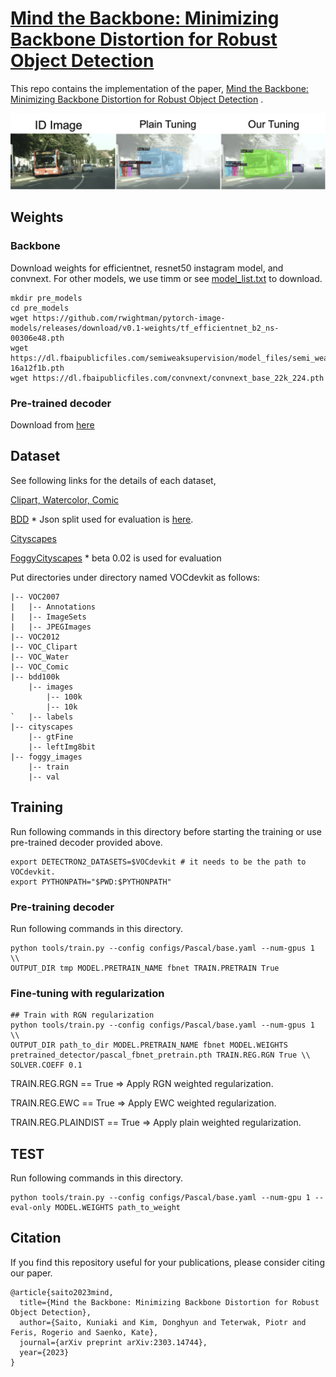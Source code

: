 # [Mind the Backbone: Minimizing Backbone Distortion for Robust Object Detection](https://arxiv.org/abs/2303.14744)

This repo contains the implementation of the
paper, [Mind the Backbone: Minimizing Backbone Distortion for Robust Object Detection](https://arxiv.org/abs/2303.14744)
.

<center>
<img src="images/teaser_github.png">
</center>

## Weights

### Backbone

Download weights for efficientnet, resnet50 instagram model, and convnext.
For other models, we use timm or see [model_list.txt](./model_list.txt) to download.

```
mkdir pre_models
cd pre_models
wget https://github.com/rwightman/pytorch-image-models/releases/download/v0.1-weights/tf_efficientnet_b2_ns-00306e48.pth
wget https://dl.fbaipublicfiles.com/semiweaksupervision/model_files/semi_weakly_supervised_resnet50-16a12f1b.pth
wget https://dl.fbaipublicfiles.com/convnext/convnext_base_22k_224.pth 
```

### Pre-trained decoder

Download from [here](https://drive.google.com/file/d/1WlkNhmmdrppTTqbAtCay9k3lLCL3-X4G/view?usp=sharing)

## Dataset

See following links for the details of each dataset,

[Clipart, Watercolor, Comic](https://naoto0804.github.io/cross_domain_detection/)

[BDD](https://github.com/xinw1012/cycle-confusion) * Json split used for evaluation
is [here](https://drive.google.com/file/d/1fXbjgEXgvGWeZAhAlMHsu_3cCcIEErjK/view?usp=sharing).

[Cityscapes](https://www.cityscapes-dataset.com/)

[FoggyCityscapes](http://people.ee.ethz.ch/~csakarid/SFSU_synthetic/) * beta 0.02 is used for evaluation

Put directories under directory named VOCdevkit as follows:

```
|-- VOC2007
|   |-- Annotations
|   |-- ImageSets
|   |-- JPEGImages
|-- VOC2012
|-- VOC_Clipart
|-- VOC_Water
|-- VOC_Comic
|-- bdd100k
    |-- images
        |-- 100k
        |-- 10k
`   |-- labels
|-- cityscapes
    |-- gtFine
    |-- leftImg8bit
|-- foggy_images
    |-- train
    |-- val
```

## Training

Run following commands in this directory before starting the training or use pre-trained decoder provided above.

```
export DETECTRON2_DATASETS=$VOCdevkit # it needs to be the path to VOCdevkit.
export PYTHONPATH="$PWD:$PYTHONPATH"
```

### Pre-training decoder

Run following commands in this directory.

```
python tools/train.py --config configs/Pascal/base.yaml --num-gpus 1 \\
OUTPUT_DIR tmp MODEL.PRETRAIN_NAME fbnet TRAIN.PRETRAIN True
```

### Fine-tuning with regularization

```
## Train with RGN regularization
python tools/train.py --config configs/Pascal/base.yaml --num-gpus 1 \\
OUTPUT_DIR path_to_dir MODEL.PRETRAIN_NAME fbnet MODEL.WEIGHTS pretrained_detector/pascal_fbnet_pretrain.pth TRAIN.REG.RGN True \\
SOLVER.COEFF 0.1
```

TRAIN.REG.RGN == True => Apply RGN weighted regularization.

TRAIN.REG.EWC == True => Apply EWC weighted regularization.

TRAIN.REG.PLAINDIST == True => Apply plain weighted regularization.

## TEST

Run following commands in this directory.

```
python tools/train.py --config configs/Pascal/base.yaml --num-gpu 1 --eval-only MODEL.WEIGHTS path_to_weight
```

## Citation

If you find this repository useful for your publications, please consider citing our paper.

```
@article{saito2023mind,
  title={Mind the Backbone: Minimizing Backbone Distortion for Robust Object Detection},
  author={Saito, Kuniaki and Kim, Donghyun and Teterwak, Piotr and Feris, Rogerio and Saenko, Kate},
  journal={arXiv preprint arXiv:2303.14744},
  year={2023}
}
```


